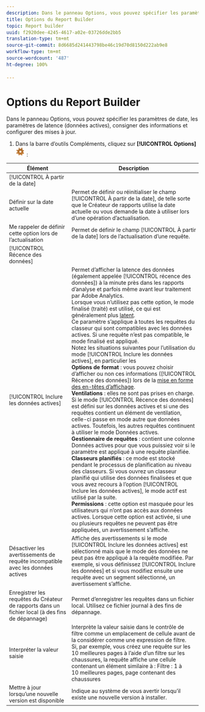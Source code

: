 ```yaml
---
description: Dans le panneau Options, vous pouvez spécifier les paramètres de date, les paramètres de latence (données actives), consigner des informations et configurer des mises à jour.
title: Options du Report Builder
topic: Report builder
uuid: f2920dee-4245-4617-a02e-03726dde2bb5
translation-type: tm+mt
source-git-commit: 8d6685d241443798be46c19d70d8150d222ab9e8
workflow-type: tm+mt
source-wordcount: '487'
ht-degree: 100%

---
```



# Options du Report Builder

Dans le panneau Options, vous pouvez spécifier les paramètres de date, les paramètres de latence (données actives), consigner des informations et configurer des mises à jour.

1. Dans la barre d’outils Compléments, cliquez sur **[!UICONTROL Options]** ![](assets/options_icon.png) :

| Élément | Description |
|--- |--- |
| [!UICONTROL À partir de la date] |  |
| Définir sur la date actuelle | Permet de définir ou réinitialiser le champ [!UICONTROL À partir de la date], de telle sorte que le Créateur de rapports utilise la date actuelle ou vous demande la date à utiliser lors d’une opération d’actualisation. |
| Me rappeler de définir cette option lors de l’actualisation | Permet de définir le champ [!UICONTROL À partir de la date] lors de l’actualisation d’une requête. |
| [!UICONTROL Récence des données] |  |
| [!UICONTROL Inclure les données actives] | Permet d’afficher la latence des données (également appelée [!UICONTROL récence des données]) à la minute près dans les rapports d’analyse et parfois même avant leur traitement par Adobe Analytics.<br>Lorsque vous n’utilisez pas cette option, le mode finalisé (traité) est utilisé, ce qui est généralement plus [latent](https://docs.adobe.com/content/help/fr-FR/analytics/analyze/reports-analytics/current-data.html).<br>Ce paramètre s’applique à toutes les requêtes du classeur qui sont compatibles avec les données actives. Si une requête n’est pas compatible, le mode finalisé est appliqué.<br>Notez les situations suivantes pour l’utilisation du mode [!UICONTROL Inclure les données actives], en particulier les <br>**Options de format** : vous pouvez choisir d’afficher ou non ces informations ([!UICONTROL Récence des données]) lors de la [mise en forme des en-têtes d’affichage](/help/analyze/report-builder/layout/t-format-display-headers.md).<br>**Ventilations** : elles ne sont pas prises en charge. Si le mode [!UICONTROL Récence des données] est défini sur les données actives et si une des requêtes contient un élément de ventilation, celle-ci passe en mode autre que données actives. Toutefois, les autres requêtes continuent à utiliser le mode Données actives.<br>**Gestionnaire de requêtes** : contient une colonne Données actives pour que vous puissiez voir si le paramètre est appliqué à une requête planifiée.<br>**Classeurs planifiés** : ce mode est stocké pendant le processus de planification au niveau des classeurs. Si vous ouvrez un classeur planifié qui utilise des données finalisées et que vous avez recours à l’option [!UICONTROL Inclure les données actives], le mode actif est utilisé par la suite.<br>**Permissions** : cette option est masquée pour les utilisateurs qui n’ont pas accès aux données actives.  Lorsque cette option est activée, si une ou plusieurs requêtes ne peuvent pas être appliquées, un avertissement s’affiche. |
| Désactiver les avertissements de requête incompatible avec les données actives | Affiche des avertissements si le mode [!UICONTROL Inclure les données actives] est sélectionné mais que le mode des données ne peut pas être appliqué à la requête modifiée.  Par exemple, si vous définissez [!UICONTROL Inclure les données] et si vous modifiez ensuite une requête avec un segment sélectionné, un avertissement s’affiche. |
| Enregistrer les requêtes du Créateur de rapports dans un fichier local (à des fins de dépannage) | Permet d’enregistrer les requêtes dans un fichier local. Utilisez ce fichier journal à des fins de dépannage. |
| Interpréter la valeur saisie | Interprète la valeur saisie dans le contrôle de filtre comme un emplacement de cellule avant de la considérer comme une expression de filtre.<br>Si, par exemple, vous créez une requête sur les 10 meilleures pages à l’aide d’un filtre sur les chaussures, la requête affiche une cellule contenant un élément similaire à :   Filtre : 1 à 10 meilleures pages, page contenant des chaussures |
| Mettre à jour lorsqu’une nouvelle version est disponible | Indique au système de vous avertir lorsqu’il existe une nouvelle version à installer. |
